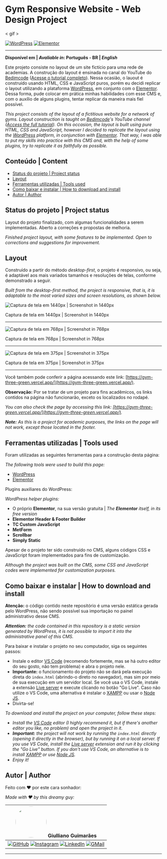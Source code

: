 # Gym Responsive Website - Web Design Project

< gif >

[![WordPress](https://img.shields.io/badge/WordPress-21759B?style=flat&logo=wordpress&logoColor=white)](https://br.wordpress.org/)
[![Elementor](https://img.shields.io/badge/Elementor-92003B?style=flat&logo=elementor&logoColor=white)](https://elementor.com/)

---
**Disponível em | _Avaliable in_: Português - BR | _English_**

Este projeto consiste no layout de um site fictício para uma rede de academias. A construção do layout é ensinada no canal do YouTube do [Bedimcode](https://www.youtube.com/@Bedimcode) ([Acesse o tutorial completo](https://www.youtube.com/watch?v=ddaY0rHqMxM)). Nessa ocasião, o lauout é construído usando HTML, CSS e JavaScript puros, porém eu decidi replicar o layout utilizando a plataforma [WordPress](https://wordpress.org/), em conjunto com o [Elementor](https://elementor.com/). Dessa forma, pude colocar em prática minhas habilidades com esse CMS e, com o auxílio de alguns plugins, tentar replicar da maneira mais fiel possível.

*This project consists of the layout of a fictitious website for a network of gyms. Layout construction is taught on [Bedimcode](https://www.youtube.com/@Bedimcode)'s YouTube channel ([Access the full tutorial](https://www.youtube.com/watch?v=ddaY0rHqMxM)). On this occasion, the layout is built using pure HTML, CSS and JavaScript, however I decided to replicate the layout using the [WordPress](https://wordpress.org/) platform, in conjunction with [Elementor](https://elementor.com/). That way, I was able to put my skills into practice with this CMS and, with the help of some plugins, try to replicate it as faithfully as possible.*

## Conteúdo | Content

- [Status do projeto | Project status](#status-do-projeto--project-status)
- [Layout](#layout)
- [Ferramentas utilizadas | Tools used](#ferramentas-utilizadas--tools-used)
- [Como baixar e instalar | How to download and install](#como-baixar-e-instalar--how-to-download-and-install)
- [Autor | Author](#autor--author)

## Status do projeto | Project status

Layout do projeto finalizado, com algumas funcionalidades a serem implementadas. Aberto a correções e propostas de melhoria.

*Finished project layout, with some features to be implemented. Open to corrections and suggestions for improvement.*

## Layout

Construído a partir do método *desktop-first*, o projeto é responsivo, ou seja, é adaptável aos mais variados tamanhos e resoluções de telas, conforme demonstrado a seguir.

*Built from the desktop-first method, the project is responsive, that is, it is adaptable to the most varied sizes and screen resolutions, as shown below.*

![Captura de tela em 1440px | Screenshot in 1440px](wp-content/uploads/2023/07/Screenshot-1440px.png)

Captura de tela em 1440px | Screenshot in 1440px

---

![Captura de tela em 768px | Screenshot in 768px](wp-content/uploads/2023/07/Screenshot-768px.png)

Captura de tela em 768px | Screenshot in 768px

---

![Captura de tela em 375px | Screenshot in 375px](wp-content/uploads/2023/07/Screenshot-375px.png)

Captura de tela em 375px | Screenshot in 375px

---

Você também pode conferir a página acessando este link: [https://gym-three-green.vercel.app/](https://gym-three-green.vercel.app/).

**Observação:** Por se tratar de um projeto para fins acadêmicos, os links contidos na página não funcionarão, exceto os localizados no rodapé.

*You can also check the page by accessing this link: [https://gym-three-green.vercel.app/](https://gym-three-green.vercel.app/).*

*__Note:__ As this is a project for academic purposes, the links on the page will not work, except those located in the footer.*

## Ferramentas utilizadas | Tools used

Foram utilizadas as seguintes ferramentas para a construção desta página:

*The following tools were used to build this page:*

- [WordPress](https://wordpress.org/)
- [Elementor](https://elementor.com/)

Plugins auxiliares do WordPress:

*WordPress helper plugins:*

- O próprio **Elementor**, na sua versão gratuita | *The __Elementor__ itself, in its free version*
- **Elementor Header & Footer Builder**
- **TC Custom JavaScript**
- **MetForm**
- **Scrollbar**
- **Simply Static**

Apesar de o projeto ter sido construído no CMS, alguns códigos CSS e JavaScript foram implementados para fins de customização.

*Although the project was built on the CMS, some CSS and JavaScript codes were implemented for customization purposes.*

## Como baixar e instalar | How to download and install

**Atenção:** o código contido neste repositório é uma versão estática gerada pelo WordPress, não sendo possível sua importação no painel administrativo desse CMS.

*__Attention:__ the code contained in this repository is a static version generated by WordPress, it is not possible to import it into the administrative panel of this CMS.*

Para baixar e instalar o projeto no seu computador, siga os seguintes passos:

- Instale o editor [VS Code](https://code.visualstudio.com/) (recomendo fortemente, mas se há outro editor do seu gosto, não tem problema) e abra o projeto nele.
- **Importante:** o funcionamento do projeto não se dará pela execução direta do ```index.html``` (abrindo-o direto no navegador), mas sim por meio de sua execução em um servidor local. Se você usa o VS Code, instale a extensão [Live server](https://marketplace.visualstudio.com/items?itemName=ritwickdey.LiveServer) e execute clicando no botão "Go Live". Caso não utilize o VS Code, uma alternativa é instalar o [XAMPP](https://www.apachefriends.org/pt_br/index.html) ou usar o [Node JS](https://nodejs.org/en).
- Divirta-se!

*To download and install the project on your computer, follow these steps:*

- *Install the [VS Code](https://code.visualstudio.com/) editor (I highly recommend it, but if there's another editor you like, no problem) and open the project in it.*
- *__Important:__ the project will not work by running the ```index.html``` directly (opening it directly in the browser), but by running it on a local server. If you use VS Code, install the [Live server](https://marketplace.visualstudio.com/items?itemName=ritwickdey.LiveServer) extension and run it by clicking the "Go Live" button. If you don't use VS Code, an alternative is to install [XAMPP](https://www.apachefriends.org/pt_br/index.html) or use [Node JS](https://nodejs.org/en).*
- *Enjoy it!*

## Autor | Author

Feito com :heart: por este cara sonhador:

*Made with :heart: by this dreamy guy:*

| <img src="https://avatars.githubusercontent.com/u/106249494?v=4" width="100px" style="border-radius: 50%"> **Giulliano Guimarães** |
| ---------------------------------------------------------------------------------------------------------------------------------- |
|[![GitHub](https://img.shields.io/badge/GitHub-100000?style=flat&logo=github&logoColor=white)](https://github.com/giullianoth) [![Instagram](https://img.shields.io/badge/Instagram-E4405F?style=flat&logo=instagram&logoColor=white)](https://www.instagram.com/giullianoth/) [![LinkedIn](https://img.shields.io/badge/LinkedIn-0077B5?style=flat&logo=linkedin&logoColor=white)](https://www.linkedin.com/in/giullianoth/) [![GMail](https://img.shields.io/badge/Gmail-D14836?style=flat&logo=gmail&logoColor=white)](mailto:llthguimaraes@gmail.com) |
---